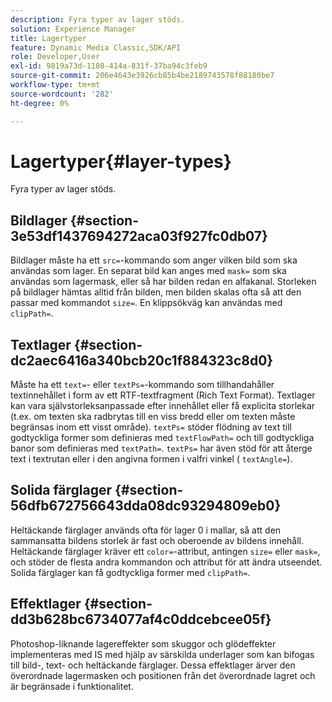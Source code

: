 ```yaml
---
description: Fyra typer av lager stöds.
solution: Experience Manager
title: Lagertyper
feature: Dynamic Media Classic,SDK/API
role: Developer,User
exl-id: 9819a73d-1108-414a-831f-37ba94c3feb9
source-git-commit: 206e4643e3926cb85b4be2189743578f88180be7
workflow-type: tm+mt
source-wordcount: '282'
ht-degree: 0%

---
```


# Lagertyper{#layer-types}

Fyra typer av lager stöds.

## Bildlager {#section-3e53df1437694272aca03f927fc0db07}

Bildlager måste ha ett `src=`-kommando som anger vilken bild som ska användas som lager. En separat bild kan anges med `mask=` som ska användas som lagermask, eller så har bilden redan en alfakanal. Storleken på bildlager hämtas alltid från bilden, men bilden skalas ofta så att den passar med kommandot `size=`. En klippsökväg kan användas med `clipPath=`.

## Textlager {#section-dc2aec6416a340bcb20c1f884323c8d0}

Måste ha ett `text=`- eller `textPs=`-kommando som tillhandahåller textinnehållet i form av ett RTF-textfragment (Rich Text Format). Textlager kan vara självstorleksanpassade efter innehållet eller få explicita storlekar (t.ex. om texten ska radbrytas till en viss bredd eller om texten måste begränsas inom ett visst område). `textPs=` stöder flödning av text till godtyckliga former som definieras med  `textFlowPath=` och till godtyckliga banor som definieras med  `textPath=`. `textPs=` har även stöd för att återge text i textrutan eller i den angivna formen i valfri vinkel (  `textAngle=`).

## Solida färglager {#section-56dfb672756643dda08dc93294809eb0}

Heltäckande färglager används ofta för lager 0 i mallar, så att den sammansatta bildens storlek är fast och oberoende av bildens innehåll. Heltäckande färglager kräver ett `color=`-attribut, antingen `size=` eller `mask=`, och stöder de flesta andra kommandon och attribut för att ändra utseendet. Solida färglager kan få godtyckliga former med `clipPath=`.

## Effektlager {#section-dd3b628bc6734077af4c0ddcebcee05f}

Photoshop-liknande lagereffekter som skuggor och glödeffekter implementeras med IS med hjälp av särskilda underlager som kan bifogas till bild-, text- och heltäckande färglager. Dessa effektlager ärver den överordnade lagermasken och positionen från det överordnade lagret och är begränsade i funktionalitet.
